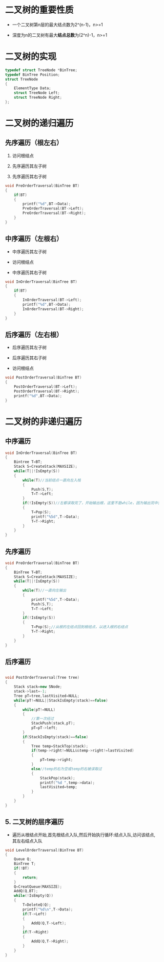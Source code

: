 # 二叉树的重要性质
* 一个二叉树第n层的最大结点数为2^(n-1)，n>=1

* 深度为n的二叉树有最大**结点总数**为(2^n)-1，n>=1

# 二叉树的实现
```cpp
typedef struct TreeNode *BinTree;
typedef BinTree Position;
struct TreeNode
{
    ElementType Data;
    struct TreeNode Left;
    struct TreeNode Right;
};
```

# 二叉树的递归遍历

## 先序遍历（根左右）

1. 访问根结点

2. 先序遍历其左子树

3. 先序遍历其右子树

```cpp
void PreOrderTraversal(BinTree BT)
{
    if(BT)
    {
        printf("%d",BT->Data);
        PreOrderTraversal(BT->Left);
        PreOrderTraversal(BT->Right);
    }
}
```

## 中序遍历（左根右）
* 中序遍历其左子树

* 访问根结点

* 中序遍历其右子树

```cpp
void InOrderTraversal(BinTree BT)
{
    if(BT)
    {
        InOrderTraversal(BT->Left);
        printf("%d",BT->Data);
        InOrderTraversal(BT->Right);
    }
}
```

## 后序遍历（左右根）
* 后序遍历其左子树

* 后序遍历其右子树

* 访问根结点

```cpp
void PostOrderTraversal(BinTree BT)
{
    PostOrderTraversal(BT->Left);
    PostOrderTraversal(BT->Right);
    printf("%d",BT->Data);
}
```

# 二叉树的非递归遍历

## 中序遍历

```cpp
void InOrderTraversal(BinTree BT)
{
    Bintree T=BT;
    Stack S=CreateStack(MAXSIZE);
    while(T||!IsEmpty(S))
    {
        while(T)//当前结点一直向左入栈
        {
            Push(S,T);
            T=T->Left;
        }
        if(!IsEmpty(S))//左都读取完了，开始输出根，这里不是while，因为输出完中要读取右
        {
            T=Pop(S);
            printf("%5d",T->Data);
            T=T->Right;
        }
    }
}
```

## 先序遍历

```cpp
void PreOrderTraversal(BinTree BT)
{
    BinTree T=BT;
    Stack S=CreateStack(MAXSIZE);
    while(T||!IsEmpty(S))
    {
        while(T)//一直向左输出
        {
            printf("%5d",T->Data);
            Push(S,T);
            T=T->Left;
        }
        if(!IsEmpty(S))
        {
            T=Pop(S);//从根的左结点回到根结点，以进入根的右结点
            T=T->Right;
        }
    }
}
```

## 后序遍历 
```cpp

void PostOrderTraversal(Tree tree)
{
    Stack stack=new SNode;
    stack->last=-1;
    Tree pT=tree,lastVisited=NULL;
    while(pT!=NULL||StackIsEmpty(stack)==false)
    {
        while(pT!=NULL)
        {
            //第一次经过
            StackPush(stack,pT);
            pT=pT->left;
        }
        if(StackIsEmpty(stack)==false)
        {
            Tree temp=StackTop(stack);
            if(temp->right!=NULL&&temp->right!=lastVisited)
            {
                pT=temp->right;
            }
            else//temp的右为空或temp的右被读取过
            {
                StackPop(stack);
                printf("%d ",temp->data);
                lastVisited=temp;
            }
        }
    }
}
```

## 5. 二叉树的层序遍历
* 遍历从根结点开始,首先根结点入队,然后开始执行循环:结点入队,访问该结点,其左右结点入队

```cpp
void LevelOrderTraversal(BinTree BT)
{
    Queue Q;
    BinTree T;
    if(!BT)
    {
        return;
    }
    Q=CreatQueue(MAXSIZE);
    AddQ(Q,BT);
    while(!IsEmpty(Q))
    {
        T=DeleteQ(Q);
        printf("%d\n",T->Data);
        if(T->Left)
        {
            AddQ(Q,T->Left);
        }
        if(T->Right)
        {
            AddQ(Q,T->Right);
        }
    }
}
```
